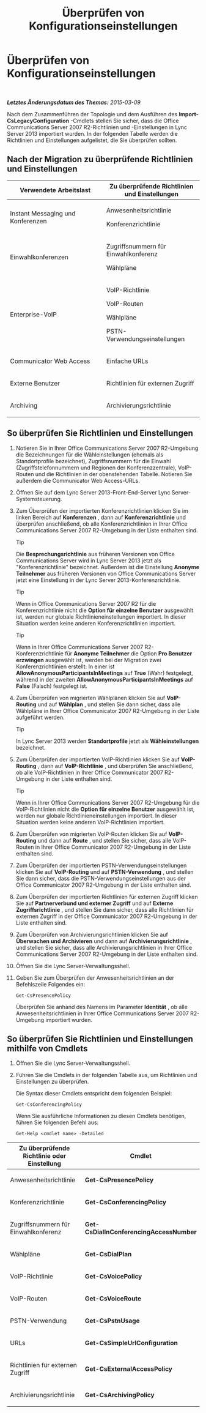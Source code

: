 ﻿---
title: Überprüfen von Konfigurationseinstellungen
TOCTitle: Überprüfen von Konfigurationseinstellungen
ms:assetid: 41dbf91c-f2e1-4b9a-88cf-959575558cf2
ms:mtpsurl: https://technet.microsoft.com/de-de/library/JJ204848(v=OCS.15)
ms:contentKeyID: 49293809
ms.date: 05/19/2016
mtps_version: v=OCS.15
ms.translationtype: HT
---

# Überprüfen von Konfigurationseinstellungen

 

_**Letztes Änderungsdatum des Themas:** 2015-03-09_

Nach dem Zusammenführen der Topologie und dem Ausführen des **Import-CsLegacyConfiguration** -Cmdlets stellen Sie sicher, dass die Office Communications Server 2007 R2-Richtlinien und -Einstellungen in Lync Server 2013 importiert wurden. In der folgenden Tabelle werden die Richtlinien und Einstellungen aufgelistet, die Sie überprüfen sollten.

## Nach der Migration zu überprüfende Richtlinien und Einstellungen


<table>
<colgroup>
<col style="width: 50%" />
<col style="width: 50%" />
</colgroup>
<thead>
<tr class="header">
<th>Verwendete Arbeitslast</th>
<th>Zu überprüfende Richtlinien und Einstellungen</th>
</tr>
</thead>
<tbody>
<tr class="odd">
<td><p>Instant Messaging und Konferenzen</p></td>
<td><p>Anwesenheitsrichtlinie</p>
<p>Konferenzrichtlinie</p></td>
</tr>
<tr class="even">
<td><p>Einwahlkonferenzen</p></td>
<td><p>Zugriffsnummern für Einwahlkonferenz</p>
<p>Wählpläne</p></td>
</tr>
<tr class="odd">
<td><p>Enterprise-VoIP</p></td>
<td><p>VoIP-Richtlinie</p>
<p>VoIP-Routen</p>
<p>Wählpläne</p>
<p>PSTN-Verwendungseinstellungen</p></td>
</tr>
<tr class="even">
<td><p>Communicator Web Access</p></td>
<td><p>Einfache URLs</p></td>
</tr>
<tr class="odd">
<td><p>Externe Benutzer</p></td>
<td><p>Richtlinien für externen Zugriff</p></td>
</tr>
<tr class="even">
<td><p>Archiving</p></td>
<td><p>Archivierungsrichtlinie</p></td>
</tr>
</tbody>
</table>


## So überprüfen Sie Richtlinien und Einstellungen

1.  Notieren Sie in Ihrer Office Communications Server 2007 R2-Umgebung die Bezeichnungen für die Wähleinstellungen (ehemals als Standortprofile bezeichnet), Zugriffsnummern für die Einwahl (Zugriffstelefonnummern und Regionen der Konferenzzentrale), VoIP-Routen und die Richtlinien in der obenstehenden Tabelle. Notieren Sie außerdem die Communicator Web Access-URLs.

2.  Öffnen Sie auf dem Lync Server 2013-Front-End-Server Lync Server-Systemsteuerung.

3.  Zum Überprüfen der importierten Konferenzrichtlinien klicken Sie im linken Bereich auf **Konferenzen** , dann auf **Konferenzrichtlinie** und überprüfen anschließend, ob alle Konferenzrichtlinien in Ihrer Office Communications Server 2007 R2-Umgebung in der Liste enthalten sind.
    

    > [!TIP]
    > Die <STRONG>Besprechungsrichtlinie</STRONG> aus früheren Versionen von Office Communications Server wird in Lync Server 2013 jetzt als "Konferenzrichtlinie" bezeichnet. Außerdem ist die Einstellung <STRONG>Anonyme Teilnehmer</STRONG> aus früheren Versionen von Office Communications Server jetzt eine Einstellung in der Lync Server 2013-Konferenzrichtlinie.

    

    > [!TIP]
    > Wenn in Office Communications Server 2007 R2 für die Konferenzrichtlinie nicht die <STRONG>Option für einzelne Benutzer</STRONG> ausgewählt ist, werden nur globale Richtlinieneinstellungen importiert. In dieser Situation werden keine anderen Konferenzrichtlinien importiert.

    

    > [!TIP]
    > Wenn in Ihrer Office Communications Server 2007 R2-Konferenzrichtlinie für <STRONG>Anonyme Teilnehmer</STRONG> die Option <STRONG>Pro Benutzer erzwingen</STRONG> ausgewählt ist, werden bei der Migration zwei Konferenzrichtlinien erstellt: In einer ist <STRONG>AllowAnonymousParticipantsInMeetings</STRONG> auf <STRONG>True</STRONG> (Wahr) festgelegt, während in der zweiten <STRONG>AllowAnonymousParticipantsInMeetings</STRONG> auf <STRONG>False</STRONG> (Falsch) festgelegt ist.



4.  Zum Überprüfen von migrierten Wählplänen klicken Sie auf **VoIP-Routing** und auf **Wählplan** , und stellen Sie dann sicher, dass alle Wählpläne in Ihrer Office Communicator 2007 R2-Umgebung in der Liste aufgeführt werden.
    

    > [!TIP]
    > In Lync Server 2013 werden <STRONG>Standortprofile</STRONG> jetzt als <STRONG>Wähleinstellungen</STRONG> bezeichnet.



5.  Zum Überprüfen der importierten VoIP-Richtlinien klicken Sie auf **VoIP-Routing** , dann auf **VoIP-Richtlinie** , und überprüfen Sie anschließend, ob alle VoIP-Richtlinien in Ihrer Office Communicator 2007 R2-Umgebung in der Liste enthalten sind.
    

    > [!TIP]
    > Wenn in Ihrer Office Communications Server 2007 R2-Umgebung für die VoIP-Richtlinien nicht die <STRONG>Option für einzelne Benutzer</STRONG> ausgewählt ist, werden nur globale Richtlinieneinstellungen importiert. In dieser Situation werden keine anderen VoIP-Richtlinien importiert.



6.  Zum Überprüfen von migrierten VoIP-Routen klicken Sie auf **VoIP-Routing** und dann auf **Route** , und stellen Sie sicher, dass alle VoIP-Routen in Ihrer Office Communicator 2007 R2-Umgebung in der Liste enthalten sind.

7.  Zum Überprüfen der importierten PSTN-Verwendungseinstellungen klicken Sie auf **VoIP-Routing** und auf **PSTN-Verwendung** , und stellen Sie dann sicher, dass die PSTN-Verwendungseinstellungen aus der Office Communicator 2007 R2-Umgebung in der Liste enthalten sind.

8.  Zum Überprüfen der importierten Richtlinien für externen Zugriff klicken Sie auf **Partnerverbund und externer Zugriff** und auf **Externe Zugriffsrichtlinie** , und stellen Sie dann sicher, dass alle Richtlinien für externen Zugriff in der Office Communicator 2007 R2-Umgebung in der Liste enthalten sind.

9.  Zum Überprüfen von Archivierungsrichtlinien klicken Sie auf **Überwachen und Archivieren** und dann auf **Archivierungsrichtlinie** , und stellen Sie sicher, dass alle Archivierungsrichtlinien in Ihrer Office Communications Server 2007 R2-Umgebung in der Liste enthalten sind.

10. Öffnen Sie die Lync Server-Verwaltungsshell.

11. Geben Sie zum Überprüfen der Anwesenheitsrichtlinien an der Befehlszeile Folgendes ein:
    
        Get-CsPresencePolicy
    
    Überprüfen Sie anhand des Namens im Parameter **Identität** , ob alle Anwesenheitsrichtlinien in Ihrer Office Communications Server 2007 R2-Umgebung importiert wurden.

## So überprüfen Sie Richtlinien und Einstellungen mithilfe von Cmdlets

1.  Öffnen Sie die Lync Server-Verwaltungsshell.

2.  Führen Sie die Cmdlets in der folgenden Tabelle aus, um Richtlinien und Einstellungen zu überprüfen.
    
    Die Syntax dieser Cmdlets entspricht dem folgenden Beispiel:
    
        Get-CsConferencingPolicy
    
    Wenn Sie ausführliche Informationen zu diesen Cmdlets benötigen, führen Sie folgenden Befehl aus:
    
        Get-Help <cmdlet name> -Detailed


<table>
<colgroup>
<col style="width: 50%" />
<col style="width: 50%" />
</colgroup>
<thead>
<tr class="header">
<th>Zu überprüfende Richtlinie oder Einstellung</th>
<th>Cmdlet</th>
</tr>
</thead>
<tbody>
<tr class="odd">
<td><p>Anwesenheitsrichtlinie</p></td>
<td><p><strong>Get-CsPresencePolicy</strong></p></td>
</tr>
<tr class="even">
<td><p>Konferenzrichtlinie</p></td>
<td><p><strong>Get-CsConferencingPolicy</strong></p></td>
</tr>
<tr class="odd">
<td><p>Zugriffsnummern für Einwahlkonferenz</p></td>
<td><p><strong>Get-CsDialInConferencingAccessNumber</strong></p></td>
</tr>
<tr class="even">
<td><p>Wählpläne</p></td>
<td><p><strong>Get-CsDialPlan</strong></p></td>
</tr>
<tr class="odd">
<td><p>VoIP-Richtlinie</p></td>
<td><p><strong>Get-CsVoicePolicy</strong></p></td>
</tr>
<tr class="even">
<td><p>VoIP-Routen</p></td>
<td><p><strong>Get-CsVoiceRoute</strong></p></td>
</tr>
<tr class="odd">
<td><p>PSTN-Verwendung</p></td>
<td><p><strong>Get-CsPstnUsage</strong></p></td>
</tr>
<tr class="even">
<td><p>URLs</p></td>
<td><p><strong>Get-CsSimpleUrlConfiguration</strong></p></td>
</tr>
<tr class="odd">
<td><p>Richtlinien für externen Zugriff</p></td>
<td><p><strong>Get-CsExternalAccessPolicy</strong></p></td>
</tr>
<tr class="even">
<td><p>Archivierungsrichtlinie</p></td>
<td><p><strong>Get-CsArchivingPolicy</strong></p></td>
</tr>
</tbody>
</table>

